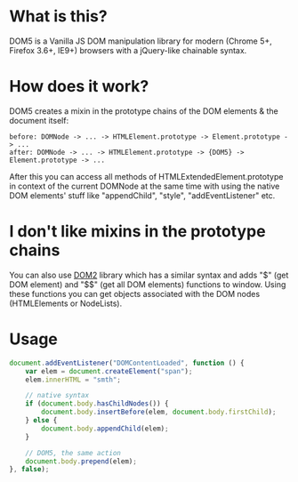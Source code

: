 # What is this?
DOM5 is a Vanilla JS DOM manipulation library for modern (Chrome 5+, Firefox 3.6+, IE9+) browsers with a jQuery-like chainable syntax.

# How does it work?
DOM5 creates a mixin in the prototype chains of the DOM elements & the document itself:
```
before: DOMNode -> ... -> HTMLElement.prototype -> Element.prototype -> ...
after: DOMNode -> ... -> HTMLElement.prototype -> {DOM5} -> Element.prototype -> ...
```
After this you can access all methods of HTMLExtendedElement.prototype in context of the current DOMNode at the same time with using the native DOM elements' stuff like "appendChild", "style", "addEventListener" etc.

# I don't like mixins in the prototype chains
You can also use [DOM2](http://github.com/1999/dom2) library which has a similar syntax and adds "$" (get DOM element) and "$$" (get all DOM elements) functions to window. Using these functions you can get objects associated with the DOM nodes (HTMLElements or NodeLists).

# Usage
```javascript
document.addEventListener("DOMContentLoaded", function () {
	var elem = document.createElement("span");
	elem.innerHTML = "smth";

	// native syntax
	if (document.body.hasChildNodes()) {
		document.body.insertBefore(elem, document.body.firstChild);
	} else {
		document.body.appendChild(elem);
	}

	// DOM5, the same action
	document.body.prepend(elem);
}, false);
```